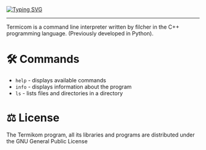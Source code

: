 [![Typing SVG](https://readme-typing-svg.herokuapp.com?font=Arial+Black&size=48&letterSpacing=&duration=1500&pause=1000&color=66F733&vCenter=true&width=500&height=100&lines=Termicom;Refresh+everything)](https://git.io/typing-svg)

---

Termicom is a command line interpreter written by filcher in the C++ programming language. (Previously developed in Python).

# 🛠 Commands
- `help` - displays available commands
- `info` - displays information about the program
- `ls` - lists files and directories in a directory

# ⚖️ License
The Termikom program, all its libraries and programs are distributed under the GNU General Public License
